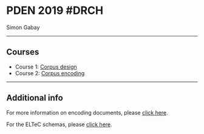 # PDEN 2019 \#DRCH

Simon Gabay

---
## Courses
* Course 1: [Corpus design](https://github.com/gabays/Cours_Basel_2019/blob/master/Corpus_design/Corpus_design.md)
* Course 2: [Corpus encoding](https://github.com/gabays/Cours_Basel_2019/blob/master/Corpus_Encoding/Corpus_encoding.md)

---
## Additional info

For more information on encoding documents, please [click here](https://distantreading.github.io/Schema/eltec-0.html).

For the ELTeC schemas, please [click here](https://github.com/COST-ELTeC/Schemas).
